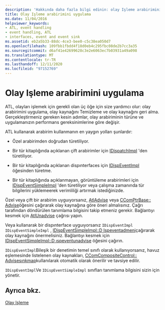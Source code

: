 ```yaml
---
description: 'Hakkında daha fazla bilgi edinin: olay Işleme arabirimini uygulama'
title: Olay Işleme arabirimini uygulama
ms.date: 11/04/2016
helpviewer_keywords:
- ATL, event handling
- event handling, ATL
- interfaces, event and event sink
ms.assetid: eb2a5b33-88dc-4ce3-bee0-c5c38ea050d7
ms.openlocfilehash: 109fbb1fbdd4f18d0eb4c295fbc08de2b7cc3a35
ms.sourcegitcommit: d6af41e42699628c3e2e6063ec7b03931a49a098
ms.translationtype: MT
ms.contentlocale: tr-TR
ms.lasthandoff: 12/11/2020
ms.locfileid: "97152769"
---
```

# <a name="implementing-the-event-handling-interface"></a>Olay Işleme arabirimini uygulama

ATL, olayları işlemek için gerekli olan üç öğe için size yardımcı olur: olay arabirimini uygulama, olay kaynağını Temizleme ve olay kaynağını geri alma. Gerçekleştirmeniz gereken kesin adımlar, olay arabiriminin türüne ve uygulamanızın performans gereksinimlerine göre değişir.

ATL kullanarak arabirim kullanmanın en yaygın yolları şunlardır:

- Özel arabirimden doğrudan türetiliyor.

- Bir tür kitaplığında açıklanan çift arabirimler için [IDispatchImpl](../atl/reference/idispatchimpl-class.md) 'den türetiliyor.

- Bir tür kitaplığında açıklanan dispınterfaces için [IDispEventImpl](../atl/reference/idispeventimpl-class.md) öğesinden türetme.

- Bir tür kitaplığında açıklanmayan, görüntüleme arabirimleri için [IDispEventSimpleImpl](../atl/reference/idispeventsimpleimpl-class.md) 'den türetiliyor veya çalışma zamanında tür bilgilerini yüklemeerek verimliliği artırmak istediğinizde.

Özel veya çift bir arabirim uyguıyorsanız, [AtlAdvise](reference/connection-point-global-functions.md#atladvise) veya [CComPtrBase:: Advise](../atl/reference/ccomptrbase-class.md#advise)öğesini çağırarak olay kaynağına göre öneri almalısınız. Çağrı tarafından döndürülen tanımlama bilgisini takip etmeniz gerekir. Bağlantıyı kesmek için [AtlUnadvise](reference/connection-point-global-functions.md#atlunadvise) çağrısı yapın.

Veya kullanarak bir dispınterface uyguıyorsanız `IDispEventImpl` `IDispEventSimpleImpl` , [IDispEventSimpleImpl::D Ispeventadmeni](../atl/reference/idispeventsimpleimpl-class.md#dispeventadvise)çağırarak olay kaynağını önermelisiniz. Bağlantıyı kesmek için [IDispEventSimpleImpl::D ıspeventunadvise](../atl/reference/idispeventsimpleimpl-class.md#dispeventunadvise) öğesini çağırın.

`IDispEventImpl`Bileşik bir denetimin temel sınıfı olarak kullanıyorsanız, havuz eşlemesinde listelenen olay kaynakları, [CComCompositeControl:: Advisesınkmap](../atl/reference/ccomcompositecontrol-class.md#advisesinkmap)kullanılarak otomatik olarak önerilir ve tavsiye edilir.

`IDispEventImpl`Ve `IDispEventSimpleImpl` sınıfları tanımlama bilgisini sizin için yönetir.

## <a name="see-also"></a>Ayrıca bkz.

[Olay Işleme](../atl/event-handling-and-atl.md)
